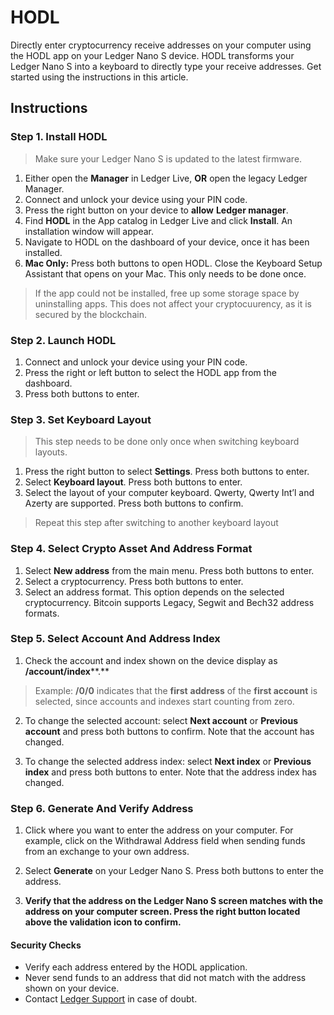
# HODL

Directly enter cryptocurrency receive addresses on your computer using the HODL app on your Ledger Nano S device. HODL transforms your Ledger Nano S into a keyboard to directly type your receive addresses. Get started using the instructions in this article.

## Instructions

### Step 1. Install HODL

>Make sure your Ledger Nano S is updated to the latest firmware.

1.  Either open the **Manager** in Ledger Live, **OR** open the legacy Ledger Manager.
2.  Connect and unlock your device using your PIN code.
3.  Press the right button on your device to **allow** **Ledger manager**.
4.  Find **HODL** in the App catalog in Ledger Live and click **Install**.  An installation window will appear.
5.  Navigate to HODL on the dashboard of your device, once it has been installed.
6.  **Mac Only:** Press both buttons to open HODL. Close the Keyboard Setup Assistant that opens on your Mac. This only needs to be done once.

>If the app could not be installed, free up some storage space by uninstalling apps. This does not affect your cryptocuurency, as it is secured by the blockchain.

### Step 2. Launch HODL

1.  Connect and unlock your device using your PIN code.
2.  Press the right or left button to select the HODL app from the dashboard.
3.  Press both buttons to enter.

### Step 3. Set Keyboard Layout

>This step needs to be done only once when switching keyboard layouts.

1.  Press the right button to select **Settings**. Press both buttons to enter.
2.  Select **Keyboard layout**. Press both buttons to enter.
3.  Select the layout of your computer keyboard. Qwerty, Qwerty Int’l and Azerty are supported. Press both buttons to confirm.

>Repeat this step after switching to another keyboard layout

### Step 4. Select Crypto Asset And Address Format

1.  Select **New address** from the main menu. Press both buttons to enter.
2.  Select a cryptocurrency. Press both buttons to enter.
3.  Select an address format. This option depends on the selected cryptocurrency. Bitcoin supports Legacy, Segwit and Bech32 address formats.

### Step 5. Select Account And Address Index

1.  Check the account and index shown on the device display as **/account/index****.**

>Example: **/0/0** indicates that the **first** **address** of the **first account** is selected, since accounts and indexes start counting from zero.  
    
2.  To change the selected account: select **Next account** or **Previous account** and press both buttons to confirm. Note that the account has changed.  
    
3.  To change the selected address index: select **Next index** or **Previous index** and press both buttons to enter. Note that the address index has changed.

### Step 6. Generate And Verify Address

1.  Click where you want to enter the address on your computer. For example, click on the Withdrawal Address field when sending funds from an exchange to your own address.  
    
2.  Select **Generate** on your Ledger Nano S. Press both buttons to enter the address.  
    
3.  **Verify that the address on the Ledger Nano S screen matches with the address on your computer screen. Press the right button located above the validation icon to confirm.**

#### Security Checks

-   Verify each address entered by the HODL application.
-   Never send funds to an address that did not match with the address shown on your device.
-   Contact [Ledger Support](https://support.ledger.com/hc/en-us) in case of doubt.
